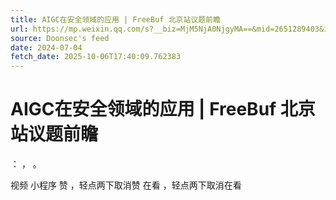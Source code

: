 ```yaml
---
title: AIGC在安全领域的应用 | FreeBuf 北京站议题前瞻
url: https://mp.weixin.qq.com/s?__biz=MjM5NjA0NjgyMA==&mid=2651289403&idx=2&sn=d319f37761162eb49fc2c3f235fc92df
source: Doonsec's feed
date: 2024-07-04
fetch_date: 2025-10-06T17:40:09.762383
---
```


# AIGC在安全领域的应用 | FreeBuf 北京站议题前瞻

：
，
。

视频
小程序
赞
，轻点两下取消赞
在看
，轻点两下取消在看